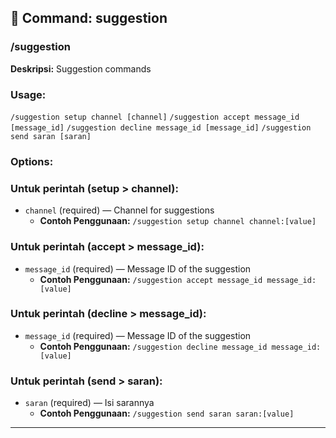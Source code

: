 ## 📁 Command: suggestion

### /suggestion

**Deskripsi:** Suggestion commands

### Usage:
`/suggestion setup channel [channel]`
`/suggestion accept message_id [message_id]`
`/suggestion decline message_id [message_id]`
`/suggestion send saran [saran]`

### Options:
### Untuk perintah (setup > channel):
- `channel` (required) — Channel for suggestions
  - **Contoh Penggunaan:** `/suggestion setup channel channel:[value]`
### Untuk perintah (accept > message_id):
- `message_id` (required) — Message ID of the suggestion
  - **Contoh Penggunaan:** `/suggestion accept message_id message_id:[value]`
### Untuk perintah (decline > message_id):
- `message_id` (required) — Message ID of the suggestion
  - **Contoh Penggunaan:** `/suggestion decline message_id message_id:[value]`
### Untuk perintah (send > saran):
- `saran` (required) — Isi sarannya
  - **Contoh Penggunaan:** `/suggestion send saran saran:[value]`

---

